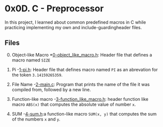 # 0x0D. C - Preprocessor
In this project, I learned about common predefined macros in C while practicing implementing my own and include-guardingheader files.
## Files
0. Object-like Macro
	*[0-object_like_macro.h](https://github.com/Nathy-M/alx-low_level_programming/blob/master/0x0D-preprocessor/0-object_like_macro.h): Header file that defines a macro named `SIZE`

1. Pi
	-[1-pi.h](https://github.com/Nathy-M/alx-low_level_programming/blob/master/0x0D-preprocessor/1-pi.h): Header file that defines macro named `PI` as an abrevation for the token `3.14159265359`.

2. File Name
	-[2-main.c](https://github.com/Nathy-M/alx-low_level_programming/blob/master/0x0D-preprocessor/2-main.c): Program that prints the name of the file it was compiled from, followed by a new line.

3. Function-like macro 
	-[3-function_like_macro.h](https://github.com/Nathy-M/alx-low_level_programming/blob/master/0x0D-preprocessor/3-function_like_macro.h): header function like macro `ABS(x)` that computes the absolute value of number `x`.

4. SUM
	-[4-sum.h](https://github.com/Nathy-M/alx-low_level_programming/blob/master/0x0D-preprocessor/4-sum.h):a function-like macro `SUM(x, y)` that computes the sum of the numbers `x` and `y`.

